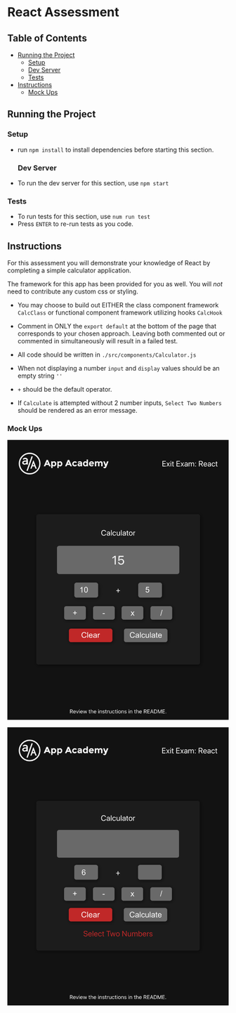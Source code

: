 # React Assessment <!-- omit in toc -->

## Table of Contents <!-- omit in toc -->
- [Running the Project](#running-the-project)
  - [Setup](#setup)
  - [Dev Server](#dev-server)
  - [Tests](#tests)
- [Instructions](#instructions)
  - [Mock Ups](#mock-ups)


## Running the Project
### Setup
- run `npm install` to install dependencies before starting this section.
  ### Dev Server
- To run the dev server for this section, use `npm start` 

### Tests
- To run tests for this section, use `num run test`
- Press `ENTER` to re-run tests as you code.

## Instructions

For this assessment you will demonstrate your knowledge of React by completing a
simple calculator application.

The framework for this app has been provided for you as well. You will *_not_*
need to contribute any custom css or styling. 

- You may choose to build out EITHER the class component framework `CalcClass`
  or functional component framework utilizing hooks `CalcHook`
- Comment in ONLY the `export default` at the bottom of the page that
  corresponds to your chosen approach. Leaving both commented out or commented
  in simultaneously will result in a failed test.


- All code should be written in `./src/components/Calculator.js`
- When not displaying a number `input` and `display` values should be an empty
  string `''`
- `+` should be the default operator.
- If `Calculate` is attempted without 2 number inputs, `Select Two Numbers`
  should be rendered as an error message.

### Mock Ups
![calculator mockup](./mockups/calculator.png)

![error mockup](./mockups/error.png)